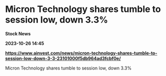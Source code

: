 # Micron Technology shares tumble to session low, down 3.3%
**Stock News**

**2023-10-26 14:45**

**https://www.ainvest.com/news/micron-technology-shares-tumble-to-session-low-down-3-3-23101000f5db964ad3fcbf0e/**

Micron Technology shares tumble to session low, down 3.3%